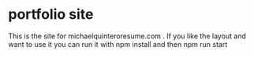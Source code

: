 # portfolio site
This is the site for michaelquinteroresume.com . If you like the layout and want to use it you can run it with 
npm install
and then
npm run start

